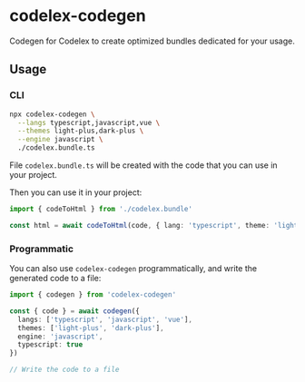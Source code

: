 # codelex-codegen

<Badges name="codelex-codegen" />

Codegen for Codelex to create optimized bundles dedicated for your usage.

## Usage

### CLI

```bash
npx codelex-codegen \
  --langs typescript,javascript,vue \
  --themes light-plus,dark-plus \
  --engine javascript \
  ./codelex.bundle.ts
```

File `codelex.bundle.ts` will be created with the code that you can use in your project.

Then you can use it in your project:

```ts
import { codeToHtml } from './codelex.bundle'

const html = await codeToHtml(code, { lang: 'typescript', theme: 'light-plus' })
```

### Programmatic

You can also use `codelex-codegen` programmatically, and write the generated code to a file:

```ts
import { codegen } from 'codelex-codegen'

const { code } = await codegen({
  langs: ['typescript', 'javascript', 'vue'],
  themes: ['light-plus', 'dark-plus'],
  engine: 'javascript',
  typescript: true
})

// Write the code to a file
```

